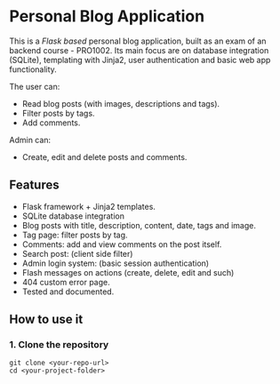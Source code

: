 # Personal Blog Application

This is a _Flask based_ personal blog application, built as an exam of an backend course - PRO1002.
Its main focus are on database integration (SQLite), templating with Jinja2, user authentication and basic web app functionality.

The user can:

- Read blog posts (with images, descriptions and tags).
- Filter posts by tags.
- Add comments.

Admin can:

- Create, edit and delete posts and comments.

## Features

- Flask framework + Jinja2 templates.
- SQLite database integration
- Blog posts with title, description, content, date, tags and image.
- Tag page: filter posts by tag.
- Comments: add and view comments on the post itself.
- Search post: (client side filter)
- Admin login system: (basic session authentication)
- Flash messages on actions (create, delete, edit and such)
- 404 custom error page.
- Tested and documented.

## How to use it

### 1. Clone the repository

```
git clone <your-repo-url>
cd <your-project-folder>
```
